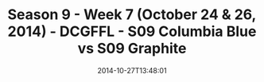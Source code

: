 ---
title: Season 9 - Week 7 (October 24 & 26, 2014) - DCGFFL - S09 Columbia Blue vs S09
  Graphite
teams-score:
- team: _teams/s09-columbia-blue.md
  score: 33
- team: _teams/s09-graphite.md
  score: 24
mvp: B. Stokes (Columbia), Jake Carson (Graphite)
game-ball: N/A
sportsperson: ''
season: 9
week: 7
date: '2014-10-27T13:48:01'
pageid: season-9-week-7-4454-vs-4458
---